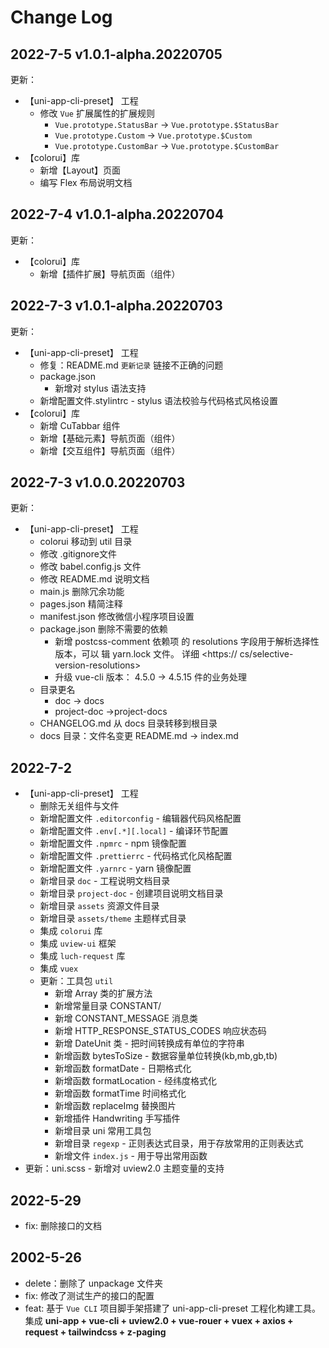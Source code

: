 <!--
 * @Author: cest
 * @Date: 2022-07-02 12:33:28
 * @LastEditTime: 2022-07-05 23:06:46
 * @LastEditors: cest
 * @FilePath: /uni-app-cli/CHANGELOG.md
 * @Description: 更新日志
-->
# Change Log

## 2022-7-5 v1.0.1-alpha.20220705

更新：

- 【uni-app-cli-preset】 工程
  - 修改 `Vue` 扩展属性的扩展规则
    - `Vue.prototype.StatusBar` -> `Vue.prototype.$StatusBar`
    - `Vue.prototype.Custom` -> `Vue.prototype.$Custom`
    - `Vue.prototype.CustomBar` -> `Vue.prototype.$CustomBar`
- 【colorui】库
  - 新增【Layout】页面
  - 编写 Flex 布局说明文档

## 2022-7-4 v1.0.1-alpha.20220704

更新：

- 【colorui】库
  - 新增【插件扩展】导航页面（组件）

## 2022-7-3 v1.0.1-alpha.20220703

更新：

- 【uni-app-cli-preset】 工程
  - 修复：README.md `更新记录` 链接不正确的问题
  - package.json
    - 新增对 stylus 语法支持
  - 新增配置文件.stylintrc - stylus 语法校验与代码格式风格设置  
- 【colorui】库
  - 新增 CuTabbar 组件
  - 新增【基础元素】导航页面（组件）
  - 新增【交互组件】导航页面（组件）

## 2022-7-3 v1.0.0.20220703

 更新：

- 【uni-app-cli-preset】 工程
  - colorui 移动到 util 目录
  - 修改 .gitignore文件
  - 修改 babel.config.js 文件
  - 修改 README.md 说明文档
  - main.js 删除冗余功能
  - pages.json 精简注释
  - manifest.json 修改微信小程序项目设置
  - package.json 删除不需要的依赖
    - 新增 postcss-comment 依赖项
  的 resolutions 字段用于解析选择性版本，可以 辑 yarn.lock 文件。 详细 <https://  cs/selective-version-resolutions>
    - 升级 vue-cli 版本： 4.5.0 -> 4.5.15
  件的业务处理
  - 目录更名
    - doc -> docs
    - project-doc ->project-docs
  - CHANGELOG.md 从 docs 目录转移到根目录
  - docs 目录：文件名变更 README.md -> index.md

## 2022-7-2

- 【uni-app-cli-preset】 工程
  - 删除无关组件与文件
  - 新增配置文件 `.editorconfig` - 编辑器代码风格配置
  - 新增配置文件 `.env[.*][.local]` - 编译环节配置
  - 新增配置文件 `.npmrc` - npm 镜像配置
  - 新增配置文件 `.prettierrc` - 代码格式化风格配置
  - 新增配置文件 `.yarnrc` - yarn 镜像配置
  - 新增目录 `doc` - 工程说明文档目录
  - 新增目录 `project-doc` - 创建项目说明文档目录
  - 新增目录 `assets` 资源文件目录
  - 新增目录 `assets/theme` 主题样式目录
  - 集成 `colorui` 库
  - 集成 `uview-ui` 框架
  - 集成 `luch-request` 库
  - 集成 `vuex`
  - 更新：工具包 `util`
    - 新增 Array 类的扩展方法
    - 新增常量目录 CONSTANT/
    - 新增 CONSTANT_MESSAGE 消息类
    - 新增 HTTP_RESPONSE_STATUS_CODES 响应状态码
    - 新增 DateUnit 类 - 把时间转换成有单位的字符串
    - 新增函数 bytesToSize - 数据容量单位转换(kb,mb,gb,tb)
    - 新增函数 formatDate - 日期格式化
    - 新增函数 formatLocation - 经纬度格式化
    - 新增函数 formatTime 时间格式化
    - 新增函数 replaceImg 替换图片
    - 新增插件 Handwriting 手写插件
    - 新增目录 uni 常用工具包
    - 新增目录 `regexp` - 正则表达式目录，用于存放常用的正则表达式
    - 新增文件 `index.js` - 用于导出常用函数
- 更新：uni.scss - 新增对 uview2.0 主题变量的支持

## 2022-5-29

- fix: 删除接口的文档

## 2002-5-26

- delete：删除了 unpackage 文件夹
- fix: 修改了测试生产的接口的配置
- feat: 基于 `Vue CLI` 项目脚手架搭建了 uni-app-cli-preset 工程化构建工具。集成 **uni-app + vue-cli + uview2.0 + vue-rouer + vuex + axios + request + tailwindcss + z-paging**
